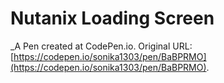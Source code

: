 # Nutanix Loading Screen
 _A Pen created at CodePen.io. Original URL: [https://codepen.io/sonika1303/pen/BaBPRMO](https://codepen.io/sonika1303/pen/BaBPRMO).

 